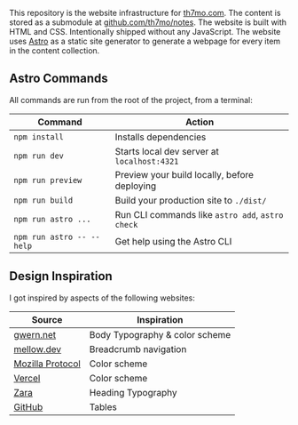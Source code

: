 This repository is the website infrastructure for [th7mo.com](https://th7mo.com).
The content is stored as a submodule at
[github.com/th7mo/notes](https://github.com/th7mo/notes). The website is built
with HTML and CSS. Intentionally shipped without any JavaScript. The website
uses [Astro](https://astro.build/) as a static site generator to generate a
webpage for every item in the content collection.

## Astro Commands

All commands are run from the root of the project, from a terminal:

| Command                             | Action                                           |
|-------------------------------------|--------------------------------------------------|
| `npm install`                       | Installs dependencies                            |
| `npm run dev`                       | Starts local dev server at `localhost:4321`      |
| `npm run preview`                   | Preview your build locally, before deploying     |
| `npm run build`                     | Build your production site to `./dist/`          |
| `npm run astro ...`                 | Run CLI commands like `astro add`, `astro check` |
| `npm run astro -- --help`           | Get help using the Astro CLI                     |

## Design Inspiration

I got inspired by aspects of the following websites:  

| Source                                            | Inspiration                    |
|---------------------------------------------------|--------------------------------|
| [gwern.net](https://gwern.net/)                   | Body Typography & color scheme |
| [mellow.dev](https://mellow.dev/)                 | Breadcrumb navigation          |
| [Mozilla Protocol](https://protocol.mozilla.org/) | Color scheme                   |
| [Vercel](https://vercel.com/)                     | Color scheme                   |
| [Zara](https://www.zara.com)                      | Heading Typography             |
| [GitHub](https://github.com)                      | Tables                         |
